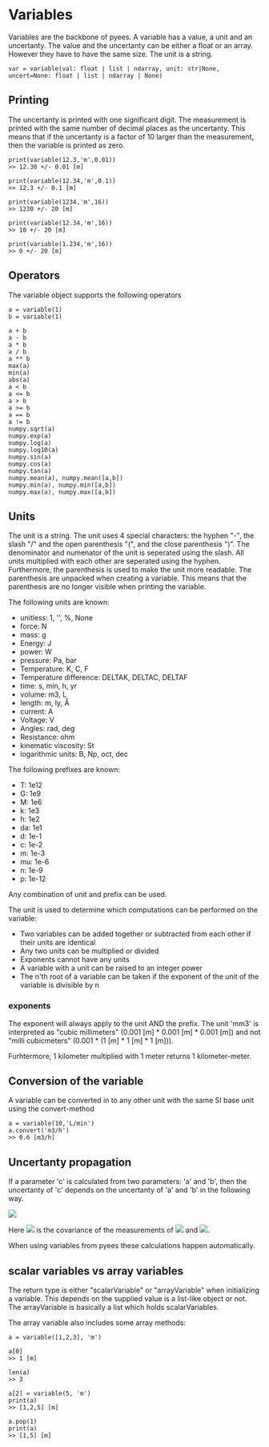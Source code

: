 # Variables


Variables are the backbone of pyees. A variable has a value, a unit and an uncertanty. The value and the uncertanty can be either a float or an array. However they have to have the same size. The unit is a string.

```
var = variable(val: float | list | ndarray, unit: str|None, uncert=None: float | list | ndarray | None)
```


## Printing
The uncertanty is printed with one significant digit. The measurement is printed with the same number of decimal places as the uncertanty. This means that if the uncertanty is a factor of 10 larger than the measurement, then the variable is printed as zero.

```
print(variable(12.3,'m',0.01))
>> 12.30 +/- 0.01 [m]

print(variable(12.34,'m',0.1))
>> 12.3 +/- 0.1 [m]

print(variable(1234,'m',16))
>> 1230 +/- 20 [m]

print(variable(12.34,'m',16))
>> 10 +/- 20 [m]

print(variable(1.234,'m',16))
>> 0 +/- 20 [m]
```


## Operators
The variable object supports the following operators
```
a = variable(1)
b = variable(1)

a + b
a - b
a * b
a / b
a ** b
max(a)
min(a)
abs(a)
a < b
a <= b
a > b
a >= b
a == b
a != b
numpy.sqrt(a)
numpy.exp(a)
numpy.log(a)
numpy.log10(a)
numpy.sin(a)
numpy.cos(a)
numpy.tan(a)
numpy.mean(a), numpy.mean([a,b])
numpy.min(a), numpy.min([a,b])
numpy.max(a), numpy.max([a,b])
```



## Units
The unit is a string. The unit uses 4 special characters: the hyphen "-", the slash "/" and the open parenthesis "(", and the close parenthesis ")". The denominator and numenator of the unit is seperated using the slash. All units multiplied with each other are seperated using the hyphen. Furthermore, the parenthesis is used to make the unit more readable. The parenthesis are unpacked when creating a variable. This means that the parenthesis are no longer visible when printing the variable.

The following units are known:
 - unitless: 1, '', %, None
 - force: N
 - mass: g
 - Energy: J
 - power: W
 - pressure: Pa, bar
 - Temperature: K, C, F
 - Temperature difference: DELTAK, DELTAC, DELTAF
 - time: s, min, h, yr
 - volume: m3, L
 - length: m, ly, Å
 - current: A
 - Voltage: V
 - Angles: rad, deg
 - Resistance: ohm
 - kinematic viscosity: St
 - logarithmic units: B, Np, oct, dec


The following prefixes are known:
 - T: 1e12
 - G: 1e9
 - M: 1e6
 - k: 1e3
 - h: 1e2
 - da: 1e1
 - d: 1e-1
 - c: 1e-2
 - m: 1e-3
 - mu: 1e-6
 - n: 1e-9
 - p: 1e-12

Any combination of unit and prefix can be used.

The unit is used to determine which computations can be performed on the variable:
 - Two variables can be added together or subtracted from each other if their units are identical
 - Any two units can be multiplied or divided
 - Exponents cannot have any units
 - A variable with a unit can be raised to an integer power
 - The n'th root of a variable can be taken if the exponent of the unit of the variable is divisible by n



### exponents
The exponent will always apply to the unit AND the prefix. The unit 'mm3' is interpreted as "cubic millimeters" (0.001 [m] * 0.001 [m] * 0.001 [m]) and not "milli cubicmeters" (0.001 * (1 [m] * 1 [m] * 1 [m])). 

Furhtermore, 1 kilometer multiplied with 1 meter returns 1 kilometer-meter.



## Conversion of the variable
A variable can be converted in to any other unit with the same SI base unit using the convert-method

```
a = variable(10,'L/min')
a.convert('m3/h')
>> 0.6 [m3/h]
```



## Uncertanty propagation

If a parameter 'c' is calculated from two parameters: 'a' and 'b', then the uncertanty of 'c' depends on the uncertanty of 'a' and 'b' in the following way.

<img src="https://render.githubusercontent.com/render/math?math=\sigma_C = \sqrt{  \left(\frac{\partial C}{\partial A} \sigma_A\right)^2 %2B \left(\frac{\partial C}{\partial B} \sigma_B\right)^2 %2B 2\frac{\partial C}{\partial A}\frac{\partial C}{\partial B}\sigma_{AB}}">

Here <img src="https://render.githubusercontent.com/render/math?math=\sigma_{AB}"> is the covariance of the measurements of <img src="https://render.githubusercontent.com/render/math?math=A"> and <img src="https://render.githubusercontent.com/render/math?math=B">.

When using variables from pyees these calculations happen automatically.

## scalar variables vs array variables
The return type is either "scalarVariable" or "arrayVariable" when initializing a variable. This depends on the supplied value is a list-like object or not. The arrayVariable is basically a list which holds scalarVariables. 

The array variable also includes some array methods:
```
a = variable([1,2,3], 'm')

a[0]
>> 1 [m]

len(a)
>> 3

a[2] = variable(5, 'm')
print(a)
>> [1,2,5] [m]

a.pop(1)
print(a)
>> [1,5] [m]
```

